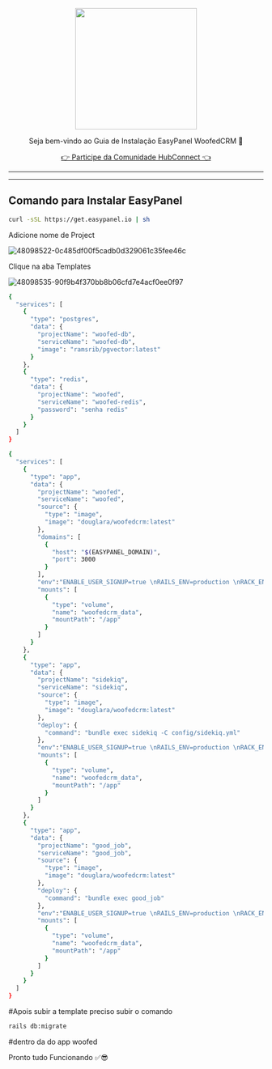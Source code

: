 <p align="center">
<img src="https://cwmkt.com.br/wp-content/uploads/2024/04/logo_github.png" width="240" />
<p align="center">Seja bem-vindo ao Guia de Instalação EasyPanel WoofedCRM 🚀</p>
</p>
  
<p align="center"> 
<a href="https://hubconnect.top" target="_blank">👉 Participe da Comunidade HubConnect 👈</a>
</p>

<hr />
<hr />

## Comando para Instalar EasyPanel

```bash
curl -sSL https://get.easypanel.io | sh
```

Adicione nome de Project

![48098522-0c485df00f5cadb0d329061c35fee46c](https://github.com/cwmkt/easypanelevotypebot/assets/91642837/b72c1359-91ca-4bf6-9fb1-32525ba5747b)

Clique na aba Templates

![48098535-90f9b4f370bb8b06cfd7e4acf0ee0f97](https://github.com/cwmkt/easypanelevotypebot/assets/91642837/03c1830c-621c-40b3-94ee-93eb568c8d2e)

```bash
{
  "services": [
    {
      "type": "postgres",
      "data": {
        "projectName": "woofed-db",
        "serviceName": "woofed-db",
        "image": "ramsrib/pgvector:latest"
      }
    },
    {
      "type": "redis",
      "data": {
        "projectName": "woofed",
        "serviceName": "woofed-redis",
        "password": "senha redis"
      }
    }
  ]
}
```


```bash
{
  "services": [
    {
      "type": "app",
      "data": {
        "projectName": "woofed",
        "serviceName": "woofed",
        "source": {
          "type": "image",
          "image": "douglara/woofedcrm:latest"
        },
        "domains": [
          {
            "host": "$(EASYPANEL_DOMAIN)",
            "port": 3000
          }
        ],
        "env":"ENABLE_USER_SIGNUP=true \nRAILS_ENV=production \nRACK_ENV=production \nNODE_ENV=production \nMOTOR_AUTH_USERNAME=admin \nMOTOR_AUTH_PASSWORD=admin \nFRONTEND_URL=https://$(PRIMARY_DOMAIN) \nDATABASE_URL= seu endereço do postgres \nREDIS_URL=seu enderço do redis \nACTIVE_STORAGE_SERVICE=local \nRAILS_LOG_LEVEL=debug",
        "mounts": [
          {
            "type": "volume",
            "name": "woofedcrm_data",
            "mountPath": "/app"
          }
        ]
      }
    },
    {
      "type": "app",
      "data": {
        "projectName": "sidekiq",
        "serviceName": "sidekiq",
        "source": {
          "type": "image",
          "image": "douglara/woofedcrm:latest"
        },
        "deploy": {
          "command": "bundle exec sidekiq -C config/sidekiq.yml"
        },
        "env":"ENABLE_USER_SIGNUP=true \nRAILS_ENV=production \nRACK_ENV=production \nNODE_ENV=production \nMOTOR_AUTH_USERNAME=admin \nMOTOR_AUTH_PASSWORD=admin \nFRONTEND_URL=https://$(PRIMARY_DOMAIN) \nDATABASE_URL=postgres://postgres:senhapostgres0@hubconnect_woofed-db:5432/hubconnect \nREDIS_URL=redis://default:senha redis@hubconnect_woofed-redis:6379 \nACTIVE_STORAGE_SERVICE=local \nRAILS_LOG_LEVEL=debug",
        "mounts": [
          {
            "type": "volume",
            "name": "woofedcrm_data",
            "mountPath": "/app"
          }
        ]
      }
    },
    {
      "type": "app",
      "data": {
        "projectName": "good_job",
        "serviceName": "good_job",
        "source": {
          "type": "image",
          "image": "douglara/woofedcrm:latest"
        },
        "deploy": {
          "command": "bundle exec good_job"
        },
        "env":"ENABLE_USER_SIGNUP=true \nRAILS_ENV=production \nRACK_ENV=production \nNODE_ENV=production \nMOTOR_AUTH_USERNAME=admin \nMOTOR_AUTH_PASSWORD=admin \nFRONTEND_URL=https://$(PRIMARY_DOMAIN) \nDATABASE_URL=postgres://postgres:senhapostgres0@hubconnect_woofed-db:5432/hubconnect \nREDIS_URL=redis://default:senha redis@hubconnect_woofed-redis:6379 \nACTIVE_STORAGE_SERVICE=local \nRAILS_LOG_LEVEL=debug",
        "mounts": [
          {
            "type": "volume",
            "name": "woofedcrm_data",
            "mountPath": "/app"
          }
        ]
      }
    }
  ]
}
```

#Apois subir a template preciso subir o comando 

```bash
rails db:migrate 
```

#dentro da do app woofed

Pronto tudo Funcionando ✅😎
